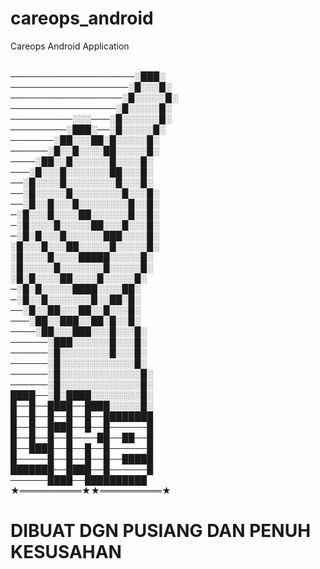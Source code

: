  # careops_android
Careops Android Application

<br>────────────────────░███░<br>───────────────────░█░░░█░<br>──────────────────░█░░░░░█░<br>─────────────────░█░░░░░█░<br>──────────░░░───░█░░░░░░█░<br>─────────░███░──░█░░░░░█░<br>───────░██░░░██░█░░░░░█░<br>──────░█░░█░░░░██░░░░░█░<br>────░██░░█░░░░░░█░░░░█░<br>───░█░░░█░░░░░░░██░░░█░<br>──░█░░░░█░░░░░░░░█░░░█░<br>──░█░░░░░█░░░░░░░░█░░░█░<br>──░█░░█░░░█░░░░░░░░█░░█░<br>─░█░░░█░░░░██░░░░░░█░░█░<br>─░█░░░░█░░░░░██░░░█░░░█░<br>─░█░█░░░█░░░░░░███░░░░█░<br>░█░░░█░░░██░░░░░█░░░░░█░<br>░█░░░░█░░░░█████░░░░░█░<br>░█░░░░░█░░░░░░░█░░░░░█░<br>░█░█░░░░██░░░░█░░░░░█░<br>─░█░█░░░░░████░░░░██░<br>─░█░░█░░░░░░░█░░██░█░<br>──░█░░██░░░██░░█░░░█░<br>───░██░░███░░██░█░░█░<br>────░██░░░███░░░█░░░█░<br>──────░███░░░░░░█░░░█░<br>──────░█░░░░░░░░█░░░█░<br>──────░█░░░░░░░░░░░░█░<br>──────░█░░░░░░░░░░░░░█░<br>──────░█░░░░░░░░░░░░░█░<br>████──░█░████░░░░░░░░█░<br>█──█──████──████░░░░░█░<br>█──█──█──█──█──████████<br>█──█──████──█──█──────█<br>█──█──█──█────██──██──█<br>█──████──█──█──█──────█<br>█─────█──█──█──█──█████<br>███████──████──█──────█<br>──────████──██████████<br>★══════════★★══════════★&nbsp;


# DIBUAT DGN PUSIANG DAN PENUH KESUSAHAN
